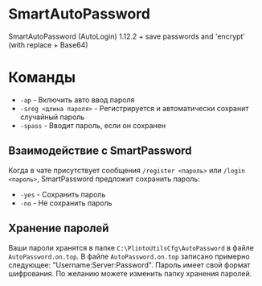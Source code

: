 # SmartAutoPassword
 SmartAutoPassword (AutoLogin) 1.12.2 + save passwords and 'encrypt' (with replace + Base64)

# Команды
- `-ap` - Включить авто ввод пароля
- `-sreg <длина пароля>` - Регистрируется и автоматически сохранит случайный пароль
- `-spass` - Вводит пароль, если он сохранен

## Взаимодействие с SmartPassword
Когда в чате присутствует сообщения `/register <пароль>` или `/login <пароль>`, SmartPassword предложит сохранить пароль:
- `-yes` - Сохранить пароль
- `-no` - Не сохранить пароль

## Хранение паролей
Ваши пароли хранятся в папке `C:\PlintoUtilsCfg\AutoPassword` в файле `AutoPassword.on.top`.
В файле `AutoPassword.on.top` записано примерно следующее: "Username:Server:Password".
Пароль имеет свой формат шифрования.
По желанию можете изменить папку хранения паролей.
